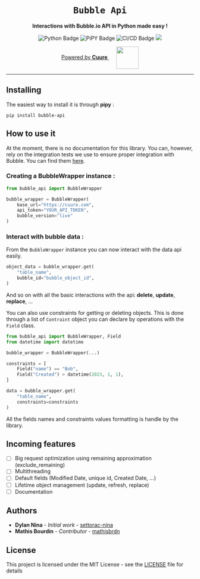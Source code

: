 <div align="center">
    <h1><code>Bubble Api</code></h1>
    <p><strong>Interactions with Bubble.io API in Python made easy !</strong></p>
    <img alt="Python Badge" src="https://img.shields.io/badge/-Python-D6D6D6?logo=python"/>
    <img alt="PiPY Badge" src="https://img.shields.io/pypi/v/bubble-api"/>
    <img alt="CI/CD Badge" src="https://github.com/settorac-nina/bubble-api/actions/workflows/cicd.yaml/badge.svg?branch=main)"/>
    <img src="https://img.shields.io/badge/Made%20With-Love-ef7d16.svg"/>
    <p>
        <a href="https://cuure.com?utm_source=github&utm_medium=referral">
            Powered by <strong>Cuure</strong>
        </a>
        &nbsp;&nbsp;&nbsp;&nbsp;
        <a href="https://cuure.com?utm_source=github&utm_medium=referral">
            <img src="https://github.com/settorac-nina/bubble-api/blob/readme_improvement/assets/cuure_logo.gif" width="60" height="60" align="center"/>
        </a>
    </p>
</div>

---

## Installing

The easiest way to install it is through **pipy** :

```shell
pip install bubble-api
```

## How to use it

At the moment, there is no documentation for this library.
You can, however, rely on the integration tests we use to ensure proper integration with Bubble.
You can find them [here](tests/integration).

### Creating a BubbleWrapper instance :

```python
from bubble_api import BubbleWrapper

bubble_wrapper = BubbleWrapper(
    base_url="https://cuure.com",
    api_token="YOUR_API_TOKEN",
    bubble_version="live"
)
```

### Interact with bubble data :

From the `BubbleWrapper` instance you can now interact with the data api easily.

```python
object_data = bubble_wrapper.get(
    "table_name",
    bubble_id="bubble_object_id",
)
```

And so on with all the basic interactions with the api: **delete**, **update**, **replace**, ...

You can also use constraints for getting or deleting objects.
This is done through a list of `Contraint` object you can declare by operations with the `Field` class.

```python
from bubble_api import BubbleWrapper, Field
from datetime import datetime

bubble_wrapper = BubbleWrapper(...)

constraints = [
    Field("name") == "Bob",
    Field("Created") > datetime(2023, 1, 1),
]

data = bubble_wrapper.get(
    "table_name",
    constraints=constraints
)
```

All the fields names and constraints values formatting is handle by the library.

## Incoming features

- [ ] Big request optimization using remaining approximation (exclude_remaining)
- [ ] Multithreading
- [ ] Default fields (Modified Date, unique id, Created Date, ...)
- [ ] Lifetime object management (update, refresh, replace)
- [ ] Documentation

## Authors

* **Dylan Nina** - *Initial work* - [settorac-nina](https://github.com/settorac-nina)
* **Mathis Bourdin** - *Contributor* - [mathisbrdn](https://github.com/mathisbrdn)

## License

This project is licensed under the MIT License - see the [LICENSE](LICENSE) file for details
